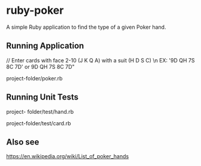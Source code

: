 # ruby-poker
A simple Ruby application to find the type of a given Poker hand.

Running Application
---------------------------
//  Enter cards with face 2-10 (J K Q A) with a suit (H D S C)  \n EX: '9D QH 7S 8C 7D' or 9D QH 7S 8C 7D"

project-folder/poker.rb   



Running Unit Tests
----------------------------

project- folder/test/hand.rb

project-folder/test/card.rb


Also see
--------------------------------
https://en.wikipedia.org/wiki/List_of_poker_hands

